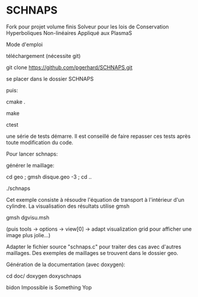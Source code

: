 SCHNAPS
=======
Fork pour projet volume finis
Solveur pour les lois de Conservation Hyperboliques Non-linéaires Appliqué aux PlasmaS

Mode d'emploi

téléchargement (nécessite git)

git clone https://github.com/pgerhard/SCHNAPS.git

se placer dans le dossier SCHNAPS

puis:

cmake .

make

ctest

une série de tests démarre. Il est conseillé de faire repasser ces
tests après toute modification du code.

Pour lancer schnaps:

générer le maillage:

cd geo ; gmsh disque.geo -3 ; cd ..

./schnaps

Cet exemple consiste à résoudre l'équation de transport à
l'intérieur d'un cylindre. La visualisation  des résultats
utilise gmsh

gmsh dgvisu.msh

(puis tools -> options -> view[0] -> adapt visualization grid pour
afficher une image plus jolie...)

Adapter le fichier source "schnaps.c"
pour traiter des cas avec d'autres maillages. Des exemples de
maillages se trouvent dans le dossier geo.

Génération de la documentation (avec doxygen):

cd doc/
doxygen doxyschnaps

bidon
Impossible is Something
Yop
